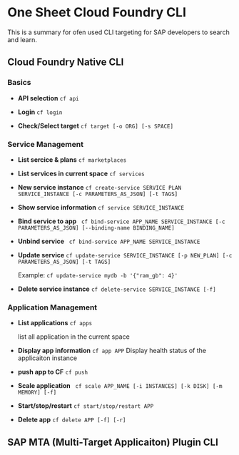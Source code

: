 # One Sheet Cloud Foundry CLI
This is a summary for ofen used CLI targeting for SAP developers to search and learn.
## Cloud Foundry Native CLI
### Basics
+ **API selection** ```cf api```

+ **Login** ```cf login``` 

+ **Check/Select target**  ```cf target [-o ORG] [-s SPACE]``` 

### Service Management
+ **List sercice & plans** `cf marketplaces`

+ **List services in current space** `cf services`

+ **New service instance** `cf create-service SERVICE PLAN SERVICE_INSTANCE [-c PARAMETERS_AS_JSON] [-t TAGS]`

+ **Show service information** `cf service SERVICE_INSTANCE`

+ **Bind service to app** ` cf bind-service APP_NAME SERVICE_INSTANCE [-c PARAMETERS_AS_JSON] [--binding-name BINDING_NAME]`

+ **Unbind service** ` cf bind-service APP_NAME SERVICE_INSTANCE`

+ **Update service** `cf update-service SERVICE_INSTANCE [-p NEW_PLAN] [-c PARAMETERS_AS_JSON] [-t TAGS]`

	Example: `cf update-service mydb -b '{"ram_gb": 4}'`

+ **Delete service instance** `cf delete-service SERVICE_INSTANCE [-f]`
### Application Management
+ **List applications** `cf apps`

	list all application in the current space

+ **Display app information** `cf app APP`
	Display health status of the applicaiton instance

+ **push app to CF** ```cf push```

+ **Scale application** ` cf scale APP_NAME [-i INSTANCES] [-k DISK] [-m MEMORY] [-f]`

+ **Start/stop/restart** `cf start/stop/restart APP`

+ **Delete app** `cf delete APP [-f] [-r]`
## SAP MTA (Multi-Target Applicaiton) Plugin CLI